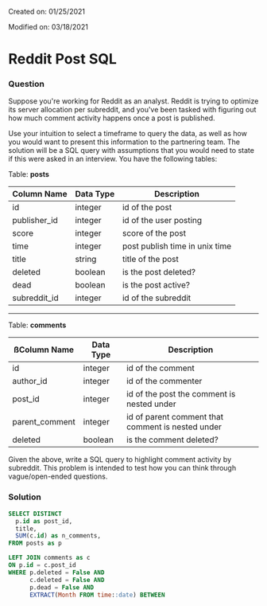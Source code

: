 Created on: 01/25/2021

Modified on: 03/18/2021

# Reddit Post SQL

### Question

Suppose you're working for Reddit as an analyst. Reddit is trying to optimize its server allocation per subreddit, and you've been tasked with figuring out how much comment activity happens once a post is published.

Use your intuition to select a timeframe to query the data, as well as how you would want to present this information to the partnering team. The solution will be a SQL query with assumptions that you would need to state if this were asked in an interview. You have the following tables:

Table: **posts**

| Column Name  | Data Type | Description               |
| ------------ | --------- | ------------------------- |
| id           | integer   | id of the post            |
| publisher_id | integer   | id of the user posting    |
| score        | integer   | score of the post         |
| time         | integer   | post publish time in unix time |
| title        | string    | title of the post         |
| deleted      | boolean   | is the post deleted?      |
| dead         | boolean   | is the post active?       |
| subreddit_id | integer   | id of the subreddit       |

---

Table: **comments**

| ßColumn Name    | Data Type | Description               |
| -------------- | --------- | ------------------------- |
| id             | integer   | id of the comment         |
| author_id      | integer   | id of the commenter       |
| post_id        | integer   | id of the post the comment is nested under |
| parent_comment | integer   | id of parent comment that comment is nested under |
| deleted        | boolean   | is the comment deleted?   |

Given the above, write a SQL query to highlight comment activity by subreddit. This problem is intended to test how you can think through vague/open-ended questions.

### Solution

``` sql
SELECT DISTINCT 
  p.id as post_id,
  title,
  SUM(c.id) as n_comments,
FROM posts as p

LEFT JOIN comments as c
ON p.id = c.post_id
WHERE p.deleted = False AND 
      c.deleted = False AND
      p.dead = False AND
      EXTRACT(Month FROM time::date) BETWEEN 
```




